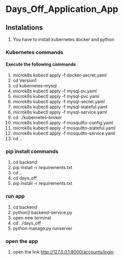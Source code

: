 # Days_Off_Application_App
 
## Instalations

1) You have to install kubernetes docker and python

### Kubernetes commands

#### Execute the following commands

1) microk8s kubectl apply -f docker-secret.yaml
2) cd Version1
3) cd kubernetes-mysql
4) microk8s kubectl apply -f mysql-pv.yaml
5) microk8s kubectl apply -f mysql-pvc.yaml
6) microk8s kubectl apply -f mysql-secret.yaml
7) microk8s kubectl apply -f mysql-stateful.yaml
8) microk8s kubectl apply -f mysql-service.yaml
9) cd ../kubernetes-broker
10) microk8s kubectl apply -f mosquitto-config.yaml
11) microk8s kubectl apply -f mosquitto-stateful.yaml
12) microk8s kubectl apply -f mosquitto-service.yaml
13) cd ..

### pip install commands

1) cd backend
2) pip install -r requirements.txt
3) cd ..
4) cd days_off
5) pip install -r requirements.txt

### run app

1) cd backend
2) python3 backend-service.py
3) open new terminal
4) cd ../days_off
5) python manage.py runserver


### open the app

1) open the link http://127.0.0.1:8000/accounts/login
